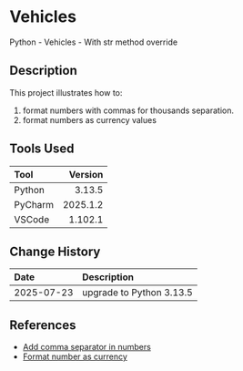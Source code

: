 # Vehicles
 Python - Vehicles - With str method override
## Description
This project illustrates how to:
1. format numbers with commas for thousands separation.
1. format numbers as currency values

## Tools Used

| Tool     |  Version |
|:---------|---------:|
| Python   |   3.13.5 |
| PyCharm  | 2025.1.2 |
| VSCode   |  1.102.1 |

## Change History

| Date       | Description              |
|:-----------|:-------------------------|
| 2025-07-23 | upgrade to Python 3.13.5 |

## References
* [Add comma separator in numbers](https://www.tutorialstonight.com/python-number-format#comma-separator)
* [Format number as currency](https://www.tutorialstonight.com/python-number-format#format-currency)